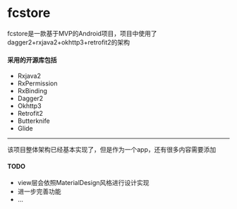 # fcstore
fcstore是一款基于MVP的Android项目，项目中使用了dagger2+rxjava2+okhttp3+retrofit2的架构
#### 采用的开源库包括
* Rxjava2
* RxPermission
* RxBinding
* Dagger2
* Okhttp3
* Retrofit2
* Butterknife
* Glide
 
*************************************

该项目整体架构已经基本实现了，但是作为一个app，还有很多内容需要添加
#### TODO
* view层会依照MaterialDesign风格进行设计实现
* 进一步完善功能
* ...




